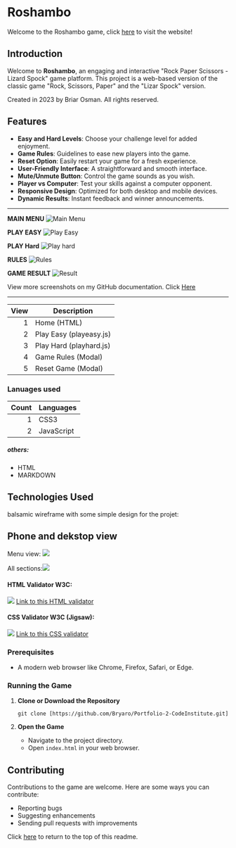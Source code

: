 # Roshambo
Welcome to the Roshambo game, click [here](https://bryaro.github.io/Portfolio-2-CodeInstitute/index.html) to visit the website!

## Introduction
Welcome to **Roshambo**, an engaging and interactive "Rock Paper Scissors - Lizard Spock" game platform. This project is a web-based version of the classic game "Rock, Scissors, Paper" and the "Lizar Spock" version. 

Created in 2023 by Briar Osman. All rights reserved.

## Features
- **Easy and Hard Levels**: Choose your challenge level for added enjoyment.
- **Game Rules**: Guidelines to ease new players into the game.
- **Reset Option**: Easily restart your game for a fresh experience.
- **User-Friendly Interface**: A straightforward and smooth interface.
- **Mute/Unmute Button**: Control the game sounds as you wish.
- **Player vs Computer**: Test your skills against a computer opponent.
- **Responsive Design**: Optimized for both desktop and mobile devices.
- **Dynamic Results**: Instant feedback and winner announcements.
---

**MAIN MENU**
![Main Menu](/assets/documentations/screenMain.png)

**PLAY EASY**
![Play Easy](/assets/documentations/screenPlayEasy.png)

**PLAY Hard**
![Play hard](/assets/documentations/screenPlayHard.png)

**RULES**
![Rules](/assets/documentations/screenRules.png)

**GAME RESULT**
![Result](/assets/documentations/screenVICTORY.png)


View more screenshots on my GitHub documentation. Click [Here](https://github.com/Bryaro/Portfolio-2-CodeInstitute/tree/Projects/assets/documentations)

---

| View | Description          | 
|--------:|----------------------|
|       1 | Home (HTML)          |
|       2 | Play Easy (playeasy.js) |
|       3 | Play Hard (playhard.js) |
|       4 | Game Rules (Modal)   |
|       5 | Reset Game (Modal)   |


### Lanuages used
| Count | Languages               |
|------:|-------------------------|
|     1 | CSS3                    |
|     2 | JavaScript              |

##### others:
- HTML
- MARKDOWN

## Technologies Used

balsamic wireframe with some simple design for the projet:
## Phone and dekstop view
Menu view: ![](/assets/documentations/wireframeMENU.png)

All sections:![](/assets/documentations/wireframeSCREENS.png)

#### HTML Validator W3C:
![](/assets/documentations/validatorHTML.png)
[Link to this HTML validator](https://validator.w3.org/nu/?doc=https%3A%2F%2Fbryaro.github.io%2FPortfolio-2-CodeInstitute%2F)

#### CSS Validator W3C (Jigsaw):
![](/assets/documentations/validatorCSS.png)
[Link to this CSS validator](https://validator.w3.org/nu/?doc=https%3A%2F%2Fbryaro.github.io%2FPortfolio-2-CodeInstitute%2F)

### Prerequisites
- A modern web browser like Chrome, Firefox, Safari, or Edge.

### Running the Game
1. **Clone or Download the Repository**
    ```
    git clone [https://github.com/Bryaro/Portfolio-2-CodeInstitute.git]
    ```

2. **Open the Game**
    - Navigate to the project directory.
    - Open `index.html` in your web browser.

## Contributing
Contributions to the game are welcome. Here are some ways you can contribute:
- Reporting bugs
- Suggesting enhancements
- Sending pull requests with improvements


Click [here](#Roshambo-Spock-Game) to return to the top of this readme.
